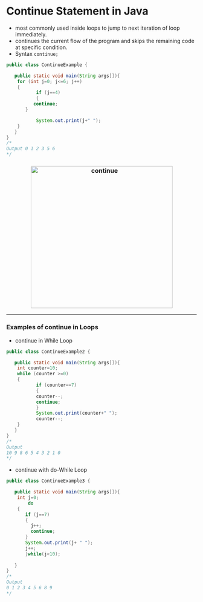 # Continue Statement in Java
- most commonly used inside loops to jump to next iteration of loop immediately.
- continues the current flow of the program and skips the remaining code at specific condition.
- Syntax `continue;`
```java 
public class ContinueExample {

   public static void main(String args[]){
	for (int j=0; j<=6; j++)
	{
           if (j==4)
           {
	      continue;
	   }

           System.out.print(j+" ");
	}
   }
}
/* 
Output 0 1 2 3 5 6
*/
````
<h3 align="center">
  <img src="https://1.bp.blogspot.com/-wT_od70gfdM/WzsfRvI8fvI/AAAAAAAAH_Y/8iGNAOo97xsQP_mHeWdmkbroAgdid4FjwCLcBGAs/s1600/Continue_Statement_C.jpg" alt="continue" height="375px">
</h3>

---
### Examples of continue in Loops
- continue in While Loop
```java 
public class ContinueExample2 {

   public static void main(String args[]){
	int counter=10;
	while (counter >=0)
	{
           if (counter==7)
           {
	       counter--;
	       continue;
           }
           System.out.print(counter+" ");
           counter--;
	}
   }
}
/*
Output
10 9 8 6 5 4 3 2 1 0
*/
```
- continue with do-While Loop
```java 
public class ContinueExample3 {

   public static void main(String args[]){
	int j=0;
        do
	{
	   if (j==7)
	   {
		 j++;
		 continue;
	   }
	   System.out.print(j+ " ");
	   j++;
       }while(j<10);
		  
   }
}
/*
Output
0 1 2 3 4 5 6 8 9 
*/
```
